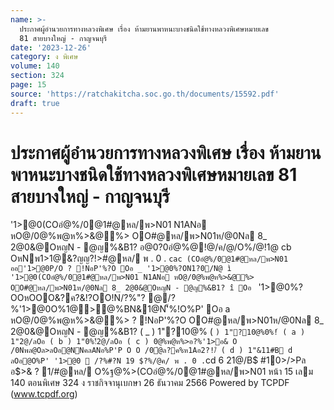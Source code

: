 ```yaml
---
name: >-
  ประกาศผู้อำนวยการทางหลวงพิเศษ เรื่อง ห้ามยานพาหนะบางชนิดใช้ทางหลวงพิเศษหมายเลข
  81 สายบางใหญ่ - กาญจนบุรี
date: '2023-12-26'
category: ง พิเศษ
volume: 140
section: 324
page: 15
source: 'https://ratchakitcha.soc.go.th/documents/15592.pdf'
draft: true
---
```


# ประกาศผู้อำนวยการทางหลวงพิเศษ เรื่อง ห้ามยานพาหนะบางชนิดใช้ทางหลวงพิเศษหมายเลข 81 สายบางใหญ่ - กาญจนบุรี

'1>@0(COอํ@%/0@1#@หล/พ>N01 N1ANอ หO@/0@%พ@ห%>&@%> OO#@หล/พ>N01ห/@0Nล 8_ 2@0&@OหญN - @ญ%&B1? อ@0?0อํ@%@!@/ค/@/O%/@!1@ cb OหNพ1>1@&?ญญ?!>#@หล/ พ . 0 . `cac (COอํ@%/0@1#@หล/พ>N01 ออ'1>@0P/O ? !NอP'%?O Oอ _ '1>@0%?ON1?0/N@ ì '1>@0(COอํ@%/0@1#@หล/พ>N01 N1ANอ หO@/0@%พ@ห%>&@%> OO#@หล/พ>N01ห/@0Nล 8_ 2@0&@OหญN - @ญ%&B1? î Oอ ` '1>@0%?OOหOOO&?ค?&!?OO!N/?%"? @/?%'1>@0O%1@>@%BN&1@N'็%!O%P' Oอ a หO@/0@%พ@ห%>&@%> ? !NอP'%?O OO#@หล/พ>N01ห/@0Nล 8_ 2@0&@OหญN - @ญ%&B1? ( _ ) 1"?10@% ( ` ) 1"?10@%0%!์ ( a ) 1"2@/ลOอ ( b ) 1"0%!์2@/ลOอ ( c ) 0@%พ@ห%>อ?%'1>อ& O /0Nพล@Oล>ลOอ@NNคลANอ%P'P O O /0ํ@ล?ค%ห1Aอ2?!/์ ( d ) 1"&11#B d ลOอ@O%P' '1>@0  /?%#?N 19 $?%/@ค/ พ . 0 . `cd 6 21@/B$ #10>/>Pล อ$>& ? 1/#@หล/ O%ฐ@%>(COอํ@%/0@1#@หล/พ>N01 หน้า 15 เลม 140 ตอนพิเศษ 324 ง ราชกิจจานุเบกษา 26 ธันวาคม 2566 Powered by TCPDF (www.tcpdf.org)
